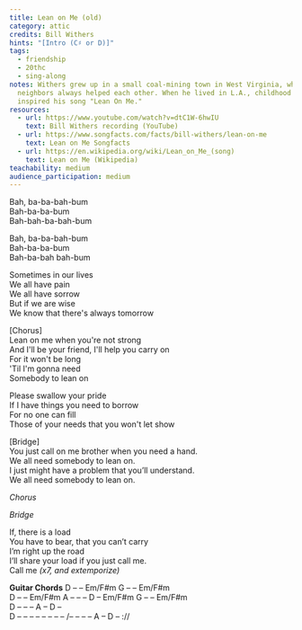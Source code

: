```yaml
---
title: Lean on Me (old)
category: attic
credits: Bill Withers
hints: "[Intro (C♯ or D)]"
tags:
  - friendship
  - 20thc
  - sing-along
notes: Withers grew up in a small coal-mining town in West Virginia, where
  neighbors always helped each other. When he lived in L.A., childhood nostalgia
  inspired his song "Lean On Me."
resources:
  - url: https://www.youtube.com/watch?v=dtC1W-6hwIU
    text: Bill Withers recording (YouTube)
  - url: https://www.songfacts.com/facts/bill-withers/lean-on-me
    text: Lean on Me Songfacts
  - url: https://en.wikipedia.org/wiki/Lean_on_Me_(song)
    text: Lean on Me (Wikipedia)
teachability: medium
audience_participation: medium
---
```

Bah, ba-ba-bah-bum\
Bah-ba-ba-bum\
Bah-bah-ba-bah-bum  

Bah, ba-ba-bah-bum\
Bah-ba-ba-bum\
Bah-ba-bah bah-bum  

Sometimes in our lives\
We all have pain\
We all have sorrow\
But if we are wise\
We know that there's always tomorrow  

\[Chorus]\
Lean on me when you're not strong\
And I'll be your friend, I'll help you carry on\
For it won't be long\
'Til I'm gonna need\
Somebody to lean on  

Please swallow your pride\
If I have things you need to borrow\
For no one can fill\
Those of your needs that you won't let show  

\[Bridge]\
You just call on me brother when you need a hand.\
We all need somebody to lean on.\
I just might have a problem that you’ll understand.\
We all need somebody to lean on.  

*Chorus*  

*Bridge*  

If, there is a load\
You have to bear, that you can’t carry\
I’m right up the road\
I’ll share your load if you just call me.\
Call me *(x7, and extemporize)*

**Guitar Chords**
D – – Em/F#m G – –  Em/F#m\
D – – Em/F#m A – – – D – Em/F#m G – – Em/F#m\
D – – – A –  D –\
D – – – –   – – – – /– – – – A – D – ://
